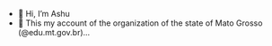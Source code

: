 - 👋 Hi, I’m Ashu
- 👀 This my account of the organization of the state of Mato Grosso (@edu.mt.gov.br)...
